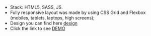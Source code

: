 - Stack: HTML5, SASS, JS.
- Fully responsive layout was made by using CSS Grid and Flexbox (mobiles, tablets, laptops, high screens);
- Design you can find here [design](https://www.figma.com/file/nHz8bflIwJaWP3P99vKTH5/miami_home_new?node-id=16033%3A3)
- Click the link to see [DEMO](https://jamessunderlanddd.github.io/miami_landing/)